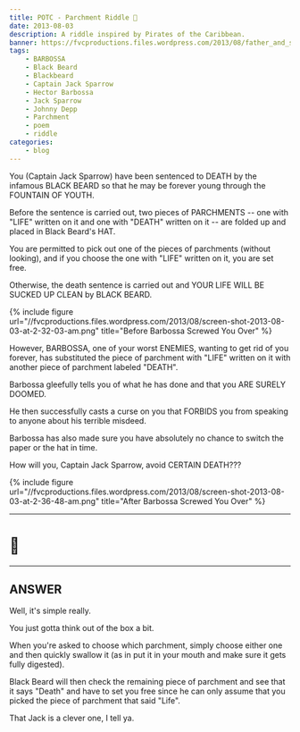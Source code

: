 ```yaml
---
title: POTC - Parchment Riddle 📜
date: 2013-08-03
description: A riddle inspired by Pirates of the Caribbean.
banner: https://fvcproductions.files.wordpress.com/2013/08/father_and_son.jpg?w=800&h=340&crop=1
tags:
    - BARBOSSA
    - Black Beard
    - Blackbeard
    - Captain Jack Sparrow
    - Hector Barbossa
    - Jack Sparrow
    - Johnny Depp
    - Parchment
    - poem
    - riddle
categories:
    - blog
---
```


You (Captain Jack Sparrow) have been sentenced to DEATH by the infamous BLACK BEARD so that he may be forever young through the FOUNTAIN OF YOUTH.

Before the sentence is carried out, two pieces of PARCHMENTS -- one with "LIFE" written on it and one with "DEATH" written on it -- are folded up and placed in Black Beard's HAT.

You are permitted to pick out one of the pieces of parchments (without looking), and if you choose the one with "LIFE" written on it, you are set free.

Otherwise, the death sentence is carried out and YOUR LIFE WILL BE SUCKED UP CLEAN by BLACK BEARD.

{% include figure url="//fvcproductions.files.wordpress.com/2013/08/screen-shot-2013-08-03-at-2-32-03-am.png" title="Before Barbossa Screwed You Over" %}

However, BARBOSSA, one of your worst ENEMIES, wanting to get rid of you forever, has substituted the piece of parchment with "LIFE" written on it with another piece of parchment labeled "DEATH".

Barbossa gleefully tells you of what he has done and that you ARE SURELY DOOMED.

He then successfully casts a curse on you that FORBIDS you from speaking to anyone about his terrible misdeed.

Barbossa has also made sure you have absolutely no chance to switch the paper or the hat in time.

How will you, Captain Jack Sparrow, avoid CERTAIN DEATH???

{% include figure url="//fvcproductions.files.wordpress.com/2013/08/screen-shot-2013-08-03-at-2-36-48-am.png" title="After Barbossa Screwed You Over" %}

---

# 🤔

---

## ANSWER

Well, it's simple really.

You just gotta think out of the box a bit.

When you're asked to choose which parchment, simply choose either one and then quickly swallow it (as in put it in your mouth and make sure it gets fully digested).

Black Beard will then check the remaining piece of parchment and see that it says "Death" and have to set you free since he can only assume that you picked the piece of parchment that said "Life".

That Jack is a clever one, I tell ya.
